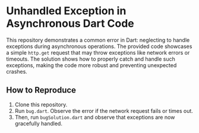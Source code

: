 # Unhandled Exception in Asynchronous Dart Code

This repository demonstrates a common error in Dart: neglecting to handle exceptions during asynchronous operations.  The provided code showcases a simple `http.get` request that may throw exceptions like network errors or timeouts.  The solution shows how to properly catch and handle such exceptions, making the code more robust and preventing unexpected crashes. 

## How to Reproduce

1. Clone this repository.
2. Run `bug.dart`. Observe the error if the network request fails or times out. 
3. Then, run `bugSolution.dart` and observe that exceptions are now gracefully handled.
